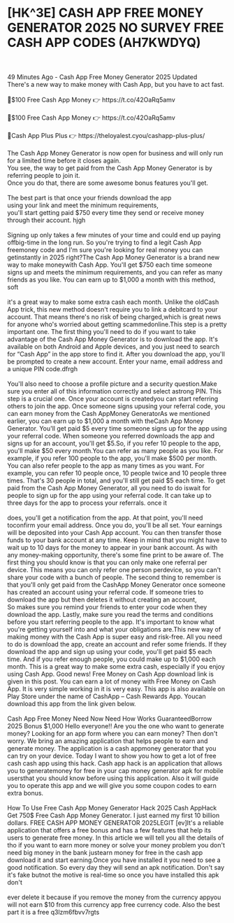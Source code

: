 # [HK^3E] CASH APP FREE MONEY GENERATOR 2025 NO SURVEY FREE CASH APP CODES (AH7KWDYQ)
<br>
<br>49 Minutes Ago - Cash App Free Money Generator 2025 Updated
<br>There's a new way to make money with Cash App, but you have to act fast. 
<br>
<br>🔴$100 Free Cash App Money 👉 https://t.co/42OaRq5amv
<br>
<br>🔴$100 Free Cash App Money 👉 https://t.co/42OaRq5amv
<br>
<br>🔴Cash App Plus Plus 👉 https://theloyalest.cyou/cashapp-plus-plus/
<br>
<br>The Cash App Money Generator is now open for business and will only run for a limited time before it closes again.
<br>You see, the way to get paid from the Cash App Money Generator is by referring people to join it.
<br>Once you do that, there are some awesome bonus features you'll get.
<br>
<br>The best part is that once your friends download the app
<br>using your link and meet the minimum requirements,
<br>you'll start getting paid $750 every time they send or receive money through their account. hjgh
<br>
<br>Signing up only takes a few minutes of your time and could end up paying offbig-time in the long run. So you're trying to find a legit Cash App freemoney code and I'm sure you're looking for real money you can getinstantly in 2025 right?The Cash App Money Generator is a brand new way to make moneywith Cash App. You'll get $750 each time someone signs up and meets the minimum requirements, and you can refer as many friends as you like. You can earn up to $1,000 a month with this method, soft
<br>
<br>it's a great way to make some extra cash each month. Unlike the oldCash App trick, this new method doesn't require you to link a debitcard to your account. That means there's no risk of being charged,which is great news for anyone who's worried about getting scammedonline.This step is a pretty important one. The first thing you'll need to do if you want to take advantage of the Cash App Money Generator is to download the app. It's available on both Android and Apple devices, and you just need to search for “Cash App” in the app store to find it. After you download the app, you'll be prompted to create a new account. Enter your name, email address and a unique PIN code.dfrgh
<br>
<br>You'll also need to choose a profile picture and a security question.Make sure you enter all of this information correctly and select astrong PIN. This step is a crucial one. Once your account is createdyou can start referring others to join the app. Once someone signs upusing your referral code, you can earn money from the Cash AppMoney GeneratorAs we mentioned earlier, you can earn up to $1,000 a month with theCash App Money Generator. You'll get paid $5 every time someone signs up for the app using your referral code. When someone you referred downloads the app and signs up for an account, you'll get $5.So, if you refer 10 people to the app, you'll make $50 every month.You can refer as many people as you like. For example, if you refer 100 people to the app, you'll make $500 per month. You can also refer people to the app as many times as you want. For example, you can refer 10 people once, 10 people twice and 10 people three times. That's 30 people in total, and you'll still get paid $5 each time. To get paid from the Cash App Money Generator, all you need to do iswait for people to sign up for the app using your referral code. It can take up to three days for the app to process your referrals. once it
<br>
<br>does, you'll get a notification from the app. At that point, you'll need toconfirm your email address. Once you do, you'll be all set. Your earnings will be deposited into your Cash App account. You can then transfer those funds to your bank account at any time. Keep in mind that you might have to wait up to 10 days for the money to appear in your bank account. As with any money-making opportunity, there's some fine print to be aware of. The first thing you should know is that you can only make one referral per device. This means you can only refer one person perdevice, so you can't share your code with a bunch of people. The second thing to remember is that you'll only get paid from the CashApp Money Generator once someone has created an account using your referral code. If someone tries to download the app but then deletes it without creating an account,
<br>So makes sure you remind your friends to enter your code when they download the app. Lastly, make sure you read the terms and conditions before you start referring people to the app. It's important to know what you're getting yourself into and what your obligations are.This new way of making money with the Cash App is super easy and risk-free. All you need to do is download the app, create an account and refer some friends. If they download the app and sign up using your code, you'll get paid $5 each time. And if you refer enough people, you could make up to $1,000 each month. This is a great way to make some extra cash, especially if you enjoy using Cash App. Good news! Free Money on Cash App download link is given in this post. You can earn a lot of money with Free Money on Cash App. It is very simple working in it is very easy. This app is also available on Play Store under the name of CashApp – Cash Rewards App. Youcan download this app from the link given below.
<br>
<br>Cash App Free Money Need Now Need How Works GuaranteedBorrow 2025 Bonus $1,000 Hello everyone!! Are you the one who want to generate money? Looking for an app form where you can earn money? Then don't worry. We bring an amazing application that helps people to earn and generate money. The application is a cash appmoney generator that you can try on your device. Today I want to show you how to get a lot of free cash cash app using this hack. Cash app hack is an application that allows you to generatemoney for free in your cap money generator apk for mobile usersthat you should know before using this application. Also it will guide you to operate this app and we will give you some coupon codes to earn extra bonus.
<br>
<br>How To Use Free Cash App Money Generator Hack 2025 Cash AppHack Get 750$ Free Cash App Money Generator. I just earned my first 10 billion dollars. FREE CASH APP MONEY GENERATOR 2025LEGIT [ev]It's a reliable application that offers a free bonus and has a few features that help its users to generate free money. In this article we will tell you all the details of tho if you want to earn more money or solve your money problem you don't need big money in the bank justearn money for free in the cash app download it and start earning.Once you have installed it you need to see a good notification. So every day they will send an apk notification. Don't say it's fake butnot the motive is real-time so once you have installed this apk don't
<br>
<br>ever delete it because if you remove the money from the currency appyou will not earn $10 from this currency app free currency code. Also the best part it is a free q3lzm6fbvv7rgts
<br>
